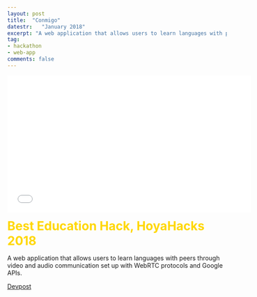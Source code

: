 ```yaml
---
layout: post
title:  "Conmigo"
datestr:   "January 2018"
excerpt: "A web application that allows users to learn languages with peers through video and audio communication set up with WebRTC protocols and Google APIs"
tag:
- hackathon
- web-app
comments: false
---
```


<iframe width="560" height="315" src="//www.youtube.com/embed/fJbeWzoQ4hU?rel=0" frameborder="0"></iframe>

<span style="color:gold; font-size:2em; font-weight:500em"><strong>Best Education Hack, HoyaHacks 2018</strong></span>

A web application that allows users to learn languages with peers through video and audio communication set up with WebRTC protocols and Google APIs.

<a href="https://devpost.com/software/conmigo" class="btn btn-primary">Devpost</a>
